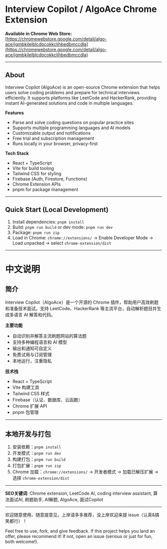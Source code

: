 # Interview Copilot / AlgoAce Chrome Extension

**Available in Chrome Web Store:** [https://chromewebstore.google.com/detail/algo-ace/jgmbkilelblcdpcokkclihbedbmccdla](https://chromewebstore.google.com/detail/algo-ace/jgmbkilelblcdpcokkclihbedbmccdla)

---

## About
Interview Copilot (AlgoAce) is an open-source Chrome extension that helps users solve coding problems and prepare for technical interviews efficiently. It supports platforms like LeetCode and HackerRank, providing instant AI-generated solutions and code in multiple languages.

**Features**
- Parse and solve coding questions on popular practice sites
- Supports multiple programming languages and AI models
- Customizable output and notifications
- Free trial and subscription management
- Runs locally in your browser, privacy-first

**Tech Stack**
- React + TypeScript
- Vite for build tooling
- Tailwind CSS for styling
- Firebase (Auth, Firestore, Functions)
- Chrome Extension APIs
- pnpm for package management

---

## Quick Start (Local Development)

1. Install dependencies: `pnpm install`
2. Build: `pnpm run build` or dev mode: `pnpm run dev`
3. Package: `pnpm run zip`
4. Load in Chrome: `chrome://extensions/` → Enable Developer Mode → Load unpacked → select `chrome-extension/dist`

---

# 中文说明

## 简介
Interview Copilot（AlgoAce）是一个开源的 Chrome 插件，帮助用户高效刷题和准备技术面试。支持 LeetCode、HackerRank 等主流平台，自动解析题目并生成多语言 AI 解答和代码。

**主要功能**
- 自动识别并解答主流刷题网站的算法题
- 支持多种编程语言和 AI 模型
- 输出和通知可自定义
- 免费试用与订阅管理
- 本地运行，注重隐私

**技术栈**
- React + TypeScript
- Vite 构建工具
- Tailwind CSS 样式
- Firebase（认证、数据库、云函数）
- Chrome 扩展 API
- pnpm 包管理

---

## 本地开发与打包
1. 安装依赖：`pnpm install`
2. 开发模式：`pnpm run dev`
3. 构建打包：`pnpm run build`
4. 打包扩展：`pnpm run zip`
5. Chrome 加载：`chrome://extensions/` → 开发者模式 → 加载已解压扩展 → 选择 `chrome-extension/dist`

---

**SEO关键词**: Chrome extension, LeetCode AI, coding interview assistant, 算法面试AI, 刷题助手, AI解题, AlgoAce, 面试Copilot

---

欢迎随意使用、随意提意见，上岸请多多推荐，没上岸欢迎来提 issue（认真&搞笑都行）！

Feel free to use, fork, and give feedback. If this project helps you land an offer, please recommend it! If not, open an issue (serious or just for fun, both welcome!).
